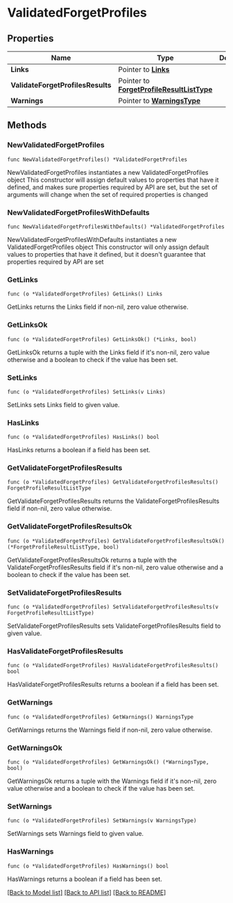 # ValidatedForgetProfiles

## Properties

Name | Type | Description | Notes
------------ | ------------- | ------------- | -------------
**Links** | Pointer to [**Links**](Links.md) |  | [optional] 
**ValidateForgetProfilesResults** | Pointer to [**ForgetProfileResultListType**](ForgetProfileResultListType.md) |  | [optional] 
**Warnings** | Pointer to [**WarningsType**](WarningsType.md) |  | [optional] 

## Methods

### NewValidatedForgetProfiles

`func NewValidatedForgetProfiles() *ValidatedForgetProfiles`

NewValidatedForgetProfiles instantiates a new ValidatedForgetProfiles object
This constructor will assign default values to properties that have it defined,
and makes sure properties required by API are set, but the set of arguments
will change when the set of required properties is changed

### NewValidatedForgetProfilesWithDefaults

`func NewValidatedForgetProfilesWithDefaults() *ValidatedForgetProfiles`

NewValidatedForgetProfilesWithDefaults instantiates a new ValidatedForgetProfiles object
This constructor will only assign default values to properties that have it defined,
but it doesn't guarantee that properties required by API are set

### GetLinks

`func (o *ValidatedForgetProfiles) GetLinks() Links`

GetLinks returns the Links field if non-nil, zero value otherwise.

### GetLinksOk

`func (o *ValidatedForgetProfiles) GetLinksOk() (*Links, bool)`

GetLinksOk returns a tuple with the Links field if it's non-nil, zero value otherwise
and a boolean to check if the value has been set.

### SetLinks

`func (o *ValidatedForgetProfiles) SetLinks(v Links)`

SetLinks sets Links field to given value.

### HasLinks

`func (o *ValidatedForgetProfiles) HasLinks() bool`

HasLinks returns a boolean if a field has been set.

### GetValidateForgetProfilesResults

`func (o *ValidatedForgetProfiles) GetValidateForgetProfilesResults() ForgetProfileResultListType`

GetValidateForgetProfilesResults returns the ValidateForgetProfilesResults field if non-nil, zero value otherwise.

### GetValidateForgetProfilesResultsOk

`func (o *ValidatedForgetProfiles) GetValidateForgetProfilesResultsOk() (*ForgetProfileResultListType, bool)`

GetValidateForgetProfilesResultsOk returns a tuple with the ValidateForgetProfilesResults field if it's non-nil, zero value otherwise
and a boolean to check if the value has been set.

### SetValidateForgetProfilesResults

`func (o *ValidatedForgetProfiles) SetValidateForgetProfilesResults(v ForgetProfileResultListType)`

SetValidateForgetProfilesResults sets ValidateForgetProfilesResults field to given value.

### HasValidateForgetProfilesResults

`func (o *ValidatedForgetProfiles) HasValidateForgetProfilesResults() bool`

HasValidateForgetProfilesResults returns a boolean if a field has been set.

### GetWarnings

`func (o *ValidatedForgetProfiles) GetWarnings() WarningsType`

GetWarnings returns the Warnings field if non-nil, zero value otherwise.

### GetWarningsOk

`func (o *ValidatedForgetProfiles) GetWarningsOk() (*WarningsType, bool)`

GetWarningsOk returns a tuple with the Warnings field if it's non-nil, zero value otherwise
and a boolean to check if the value has been set.

### SetWarnings

`func (o *ValidatedForgetProfiles) SetWarnings(v WarningsType)`

SetWarnings sets Warnings field to given value.

### HasWarnings

`func (o *ValidatedForgetProfiles) HasWarnings() bool`

HasWarnings returns a boolean if a field has been set.


[[Back to Model list]](../README.md#documentation-for-models) [[Back to API list]](../README.md#documentation-for-api-endpoints) [[Back to README]](../README.md)


